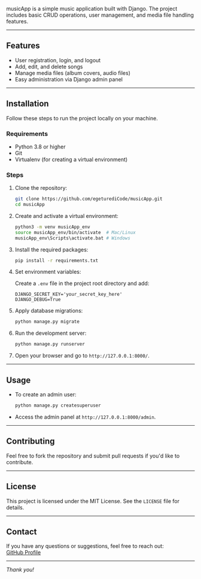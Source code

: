 
musicApp is a simple music application built with Django. The project includes basic CRUD operations, user management, and media file handling features.

---

## Features

- User registration, login, and logout  
- Add, edit, and delete songs  
- Manage media files (album covers, audio files)  
- Easy administration via Django admin panel

---

##  Installation

Follow these steps to run the project locally on your machine.

### Requirements

- Python 3.8 or higher  
- Git  
- Virtualenv (for creating a virtual environment)

### Steps

1. Clone the repository:
    ```bash
    git clone https://github.com/egeturediCode/musicApp.git
    cd musicApp
    ```

2. Create and activate a virtual environment:
    ```bash
    python3 -m venv musicApp_env
    source musicApp_env/bin/activate  # Mac/Linux
    musicApp_env\Scripts\activate.bat # Windows
    ```

3. Install the required packages:
    ```bash
    pip install -r requirements.txt
    ```

4. Set environment variables:

    Create a `.env` file in the project root directory and add:
    ```
    DJANGO_SECRET_KEY='your_secret_key_here'
    DJANGO_DEBUG=True
    ```

5. Apply database migrations:
    ```bash
    python manage.py migrate
    ```

6. Run the development server:
    ```bash
    python manage.py runserver
    ```

7. Open your browser and go to `http://127.0.0.1:8000/`.

---

## Usage

- To create an admin user:
    ```bash
    python manage.py createsuperuser
    ```
- Access the admin panel at `http://127.0.0.1:8000/admin`.

---

## Contributing

Feel free to fork the repository and submit pull requests if you'd like to contribute.

---

## License

This project is licensed under the MIT License. See the `LICENSE` file for details.

---

## Contact

If you have any questions or suggestions, feel free to reach out:  
[GitHub Profile](https://github.com/egeturediCode)

---

*Thank you!*
